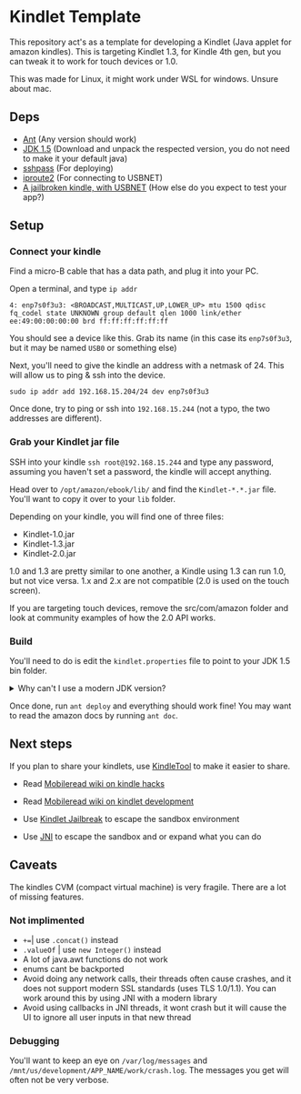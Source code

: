 # Kindlet Template

This repository act's as a template for developing a Kindlet (Java applet for amazon kindles). This is targeting Kindlet 1.3, for Kindle 4th gen, but you can tweak it to work for touch devices or 1.0.

This was made for Linux, it might work under WSL for windows. Unsure about mac.

## Deps

- [Ant](https://ant.apache.org/) (Any version should work)
- [JDK 1.5](https://www.oracle.com/uk/java/technologies/java-archive-javase5-downloads.html) (Download and unpack the respected version, you do not need to make it your default java)
- [sshpass](https://linux.die.net/man/1/sshpass) (For deploying)
- [iproute2](https://en.wikipedia.org/wiki/Iproute2) (For connecting to USBNET)
- [A jailbroken kindle, with USBNET](https://www.mobileread.com/forums/showthread.php?t=225030) (How else do you expect to test your app?)


## Setup
### Connect your kindle
Find a micro-B cable that has a data path, and plug it into your PC.

Open a terminal, and type `ip addr`

``
4: enp7s0f3u3: <BROADCAST,MULTICAST,UP,LOWER_UP> mtu 1500 qdisc fq_codel state UNKNOWN group default qlen 1000
    link/ether ee:49:00:00:00:00 brd ff:ff:ff:ff:ff:ff
``

You should see a device like this. Grab its name (in this case its `enp7s0f3u3`, but it may be named `USB0` or something else)

Next, you'll need to give the kindle an address with a netmask of 24. This will allow us to ping & ssh into the device.

`sudo ip addr add 192.168.15.204/24 dev enp7s0f3u3`

Once done, try to ping or ssh into `192.168.15.244` (not a typo, the two addresses are different).

### Grab your Kindlet jar file

SSH into your kindle `ssh root@192.168.15.244` and type any password, assuming you haven't set a password, the kindle will accept anything.

Head over to `/opt/amazon/ebook/lib/` and find the ``Kindlet-*.*.jar`` file. You'll want to copy it over to your `lib` folder. 

Depending on your kindle, you will find one of three files:

- Kindlet-1.0.jar
- Kindlet-1.3.jar
- Kindlet-2.0.jar

1.0 and 1.3 are pretty similar to one another, a Kindle using 1.3 can run 1.0, but not vice versa. 1.x and 2.x are not compatible (2.0 is used on the touch screen).

If you are targeting touch devices, remove the src/com/amazon folder and look at community examples of how the 2.0 API works.

### Build
You'll need to do is edit the `kindlet.properties` file to point to your JDK 1.5 bin folder. 

<details>
  <summary>Why can't I use a modern JDK version?</summary>
  
  Modern JDK only only support java 8 and above. Kindles (4th gen and below) only support 1.4 and below (but even then, a lot of 1.4 features don't work)

  We download an older JDK and target 1.5, and then use retroweaver to backport our 1.5 program to 1.4. This should mean more 1.5 features work, however, the kindle is a fragile thing and will crash at runtime with certain features.
</details>

Once done, run `ant deploy` and everything should work fine! You may want to read the amazon docs by running `ant doc`.

## Next steps

If you plan to share your kindlets, use [KindleTool](https://www.mobileread.com/forums/showthread.php?t=187880) to make it easier to share. 

- Read [Mobileread wiki on kindle hacks](https://wiki.mobileread.com/wiki/Kindle_Hacks_Information)
- Read [Mobileread wiki on kindlet development](https://wiki.mobileread.com/wiki/Kindlet_Developer_HowTo)
- Use [Kindlet Jailbreak](https://bitbucket.org/ixtab/kindletjailbreak/src) to escape the sandbox environment

- Use [JNI](https://www.mobileread.com/forums/showthread.php?t=175899) to escape the sandbox and or expand what you can do

## Caveats

The kindles CVM (compact virtual machine) is very fragile. There are a lot of missing features.

### Not implimented
- ``+=``| use ``.concat()`` instead
- ``.valueOf`` | use ``new Integer()`` instead
- A lot of java.awt functions do not work
- enums cant be backported
- Avoid doing any network calls, their threads often cause crashes, and it does not support modern SSL standards (uses TLS 1.0/1.1). You can work around this by using JNI with a modern library
- Avoid using callbacks in JNI threads, it wont crash but it will cause the UI to ignore all user inputs in that new thread

### Debugging
You'll want to keep an eye on ``/var/log/messages`` and ``/mnt/us/development/APP_NAME/work/crash.log``. The messages you get will often not be very verbose.



